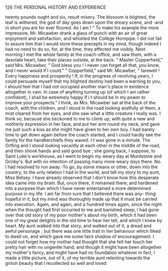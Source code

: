 126            THE PERSONAL HISTORY AND EXPERIENCE

twenty pounds ought and six, result misery. The blossom is blighted,
 the leaf is withered, the god of day goes down upon the dreary scene, and
 -and in short you are for ever floored. As I am ! "
    To make his example the more impressive, Mr. Micawber drank a glass
of punch with an air of great enjoyment and satisfaction, and whistled the
 College Hornpipe.
    I did not fail to assure him that I would store these precepts in my
mind, though indeed I had no need to do so, for, at the time, they affected
me visibly. Next morning I met the whole family at the coach-office, and
saw them, with a desolate heart, take their places outside, at the back.
    " Master Copperfield," said Mrs. Micawber, " God bless you ! I never
can forget all that, you know, and I never would if I could."
    " Copperfield," said Mr. Micawber, " farewell ! Every happiness and
prosperity ! If, in the progress of revolving years, I could persuade myself
that my blighted destiny had been a warning to you, I should feel that I
had not occupied another man's place in existence altogether in vain. In
case of anything turning up (of which I am rather confident), I shall be
extremely happy if i t should be in my power to improve your prospects."
   I think, as Mrs. Micawber sat at the back of the coach, with the children,
and I stood in the road looking wistfully at them, a mist cleared from her
eyes, and she saw what a little creature I really was. I think so, because
she beckoned to me to climb up, with quite a new and motherly expression
in her face, and put her arm round my neck, and gave me just such a kiss
as she might have given to her own boy. I had barely time to get down
 again before the coach started, and I could hardly see the family for the
handkerchiefs they waved. I t was gone in a minute. The Orfling and I
 stood looking vacantly at each other in the middle of the road, and then
 shook hands and said good bye ; she going back, I suppose, to Saint Luke's
workhouse, as I went to begin my weary day at Murdstone and Grinby's.
    But with no intention of passing many more weary days there. No.
 I had resolved to run away.-To go, by some means or other, down into
the country, to the only relation I had in the world, and tell my story to
my aunt, Miss Betsey.
    I have already observed that I don't know how this desperate idea
came into my brain. But, once there, it remained there; and hardened
into a purpose than which I have never entertained a more determined
purpose in my life. I am far from sure that I believed there was any-
thing hopeful in it, but my mind was thoroughly made up that it must be
carried into execution.
    Again, and again, and a hundred times again, since the night when the
thought had first occurred to me and banished sleep, I had gone over that
old story of my poor mother's about my birth, which it had been one of
my great delights in the old time to hear her tell, and which I knew by
heart. My aunt walked into that story, and walked out of it, a dread and
awful personage ; but there was one little trait in her behaviour which Iliked
to dwell on, and which gave me some faint shadow of encouragement.
I could not forget how my mother had thought that she felt her touch
her pretty hair with no ungentle hand; and though it might have been
altogether my mother's fancy, and might have had no foundation
whatever in fact, I made a little picture, out of it, of my terrible aunt
relenting towards the girlish beauty that I recollected so well and loved
